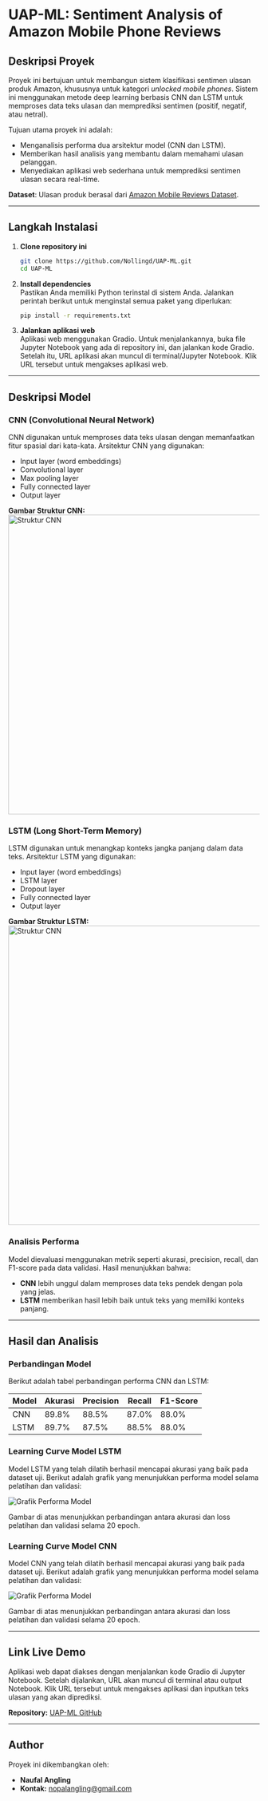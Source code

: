 
# UAP-ML: Sentiment Analysis of Amazon Mobile Phone Reviews

## Deskripsi Proyek  
Proyek ini bertujuan untuk membangun sistem klasifikasi sentimen ulasan produk Amazon, khususnya untuk kategori _unlocked mobile phones_. Sistem ini menggunakan metode deep learning berbasis CNN dan LSTM untuk memproses data teks ulasan dan memprediksi sentimen (positif, negatif, atau netral).

Tujuan utama proyek ini adalah:  
- Menganalisis performa dua arsitektur model (CNN dan LSTM).  
- Memberikan hasil analisis yang membantu dalam memahami ulasan pelanggan.  
- Menyediakan aplikasi web sederhana untuk memprediksi sentimen ulasan secara real-time.

**Dataset**: Ulasan produk berasal dari [Amazon Mobile Reviews Dataset](https://www.kaggle.com/datasets/PromptCloudHQ/amazon-reviews-unlocked-mobile-phones/data).  

---

## Langkah Instalasi  

1. **Clone repository ini**  
   ```bash
   git clone https://github.com/Nollingd/UAP-ML.git
   cd UAP-ML
   ```

2. **Install dependencies**  
   Pastikan Anda memiliki Python terinstal di sistem Anda. Jalankan perintah berikut untuk menginstal semua paket yang diperlukan:  
   ```bash
   pip install -r requirements.txt
   ```

3. **Jalankan aplikasi web**  
   Aplikasi web menggunakan Gradio. Untuk menjalankannya, buka file Jupyter Notebook yang ada di repository ini, dan jalankan kode Gradio. Setelah itu, URL aplikasi akan muncul di terminal/Jupyter Notebook. Klik URL tersebut untuk mengakses aplikasi web.  

---

## Deskripsi Model  

### CNN (Convolutional Neural Network)  
CNN digunakan untuk memproses data teks ulasan dengan memanfaatkan fitur spasial dari kata-kata. Arsitektur CNN yang digunakan:  
- Input layer (word embeddings)  
- Convolutional layer  
- Max pooling layer  
- Fully connected layer  
- Output layer  

**Gambar Struktur CNN:**  
<img src="https://blogger.googleusercontent.com/img/b/R29vZ2xl/AVvXsEgJxGRSOmhjylIfofadsqIIxT8NL0ggX1kGI_BstFcsoXgYZ5YU9U9vSJIXrMcOw5Wg7_Nb3ix4OGdLk88tVE5tbKLdtrw2svxu9UghrRBPgatVR-XiM44_3lclZuNkknudkgWJH95UnEVm5txO6xRTnmCeleiZ-vYth0o4pCTTLGaAb80rXPsHywO9cw/s1440/algoritma-cnn.png" alt="Struktur CNN" width="600"/>

### LSTM (Long Short-Term Memory)  
LSTM digunakan untuk menangkap konteks jangka panjang dalam data teks. Arsitektur LSTM yang digunakan:  
- Input layer (word embeddings)  
- LSTM layer  
- Dropout layer  
- Fully connected layer  
- Output layer  

**Gambar Struktur LSTM:**  
<img src="https://miro.medium.com/v2/resize:fit:4800/format:webp/1*kT7TJdlJflJJSnEJ6XRKug.png" alt="Struktur CNN" width="600"/>

### Analisis Performa  
Model dievaluasi menggunakan metrik seperti akurasi, precision, recall, dan F1-score pada data validasi. Hasil menunjukkan bahwa:  
- **CNN** lebih unggul dalam memproses data teks pendek dengan pola yang jelas.  
- **LSTM** memberikan hasil lebih baik untuk teks yang memiliki konteks panjang.  

---

## Hasil dan Analisis  

### Perbandingan Model  
Berikut adalah tabel perbandingan performa CNN dan LSTM:  

| **Model**  | **Akurasi** | **Precision** | **Recall** | **F1-Score** |  
|------------|-------------|---------------|------------|--------------|  
| CNN        | 89.8%       | 88.5%         | 87.0%      | 88.0%        |  
| LSTM       | 89.7%       | 87.5%         | 88.5%      | 88.0%        |  


### Learning Curve Model LSTM

Model LSTM yang telah dilatih berhasil mencapai akurasi yang baik pada dataset uji. Berikut adalah grafik yang menunjukkan performa model selama pelatihan dan validasi:

![Grafik Performa Model](images/grafik_performa.png)

Gambar di atas menunjukkan perbandingan antara akurasi dan loss pelatihan dan validasi selama 20 epoch.

### Learning Curve Model CNN

Model CNN yang telah dilatih berhasil mencapai akurasi yang baik pada dataset uji. Berikut adalah grafik yang menunjukkan performa model selama pelatihan dan validasi:

![Grafik Performa Model](images/grafik_performa.png)

Gambar di atas menunjukkan perbandingan antara akurasi dan loss pelatihan dan validasi selama 20 epoch.

---

## Link Live Demo  
Aplikasi web dapat diakses dengan menjalankan kode Gradio di Jupyter Notebook. Setelah dijalankan, URL akan muncul di terminal atau output Notebook. Klik URL tersebut untuk mengakses aplikasi dan inputkan teks ulasan yang akan diprediksi.  

**Repository:** [UAP-ML GitHub](https://github.com/Nollingd/UAP-ML.git)  

---

## Author  
Proyek ini dikembangkan oleh:  
- **Naufal Angling**  
- **Kontak:** [nopalangling@gmail.com](mailto:nopalangling@gmail.com)  
